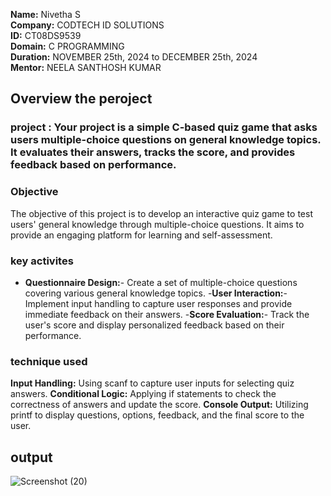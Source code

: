 **Name:** Nivetha S                                                                                                                                              
**Company:** CODTECH ID SOLUTIONS                                                                                                                                       
**ID:** CT08DS9539                                                                                                                                                     
**Domain:** C PROGRAMMING                                                                                                                                                   
**Duration:**  NOVEMBER 25th, 2024 to DECEMBER 25th, 2024                                                                                                                   
**Mentor:** NEELA SANTHOSH KUMAR                                                                                                                                             



## Overview the peroject

### project : Your project is a simple C-based quiz game that asks users multiple-choice questions on general knowledge topics. It evaluates their answers, tracks the score, and provides feedback based on performance.


### Objective 
The objective of this project is to develop an interactive quiz game to test users' general knowledge through multiple-choice questions. It aims to provide an engaging platform for learning and self-assessment.


### key activites 

- **Questionnaire Design:**- Create a set of multiple-choice questions covering various general knowledge topics.
-**User Interaction:**- Implement input handling to capture user responses and provide immediate feedback on their answers.
-**Score Evaluation:**- Track the user's score and display personalized feedback based on their performance.

### technique used 

**Input Handling:** Using scanf to capture user inputs for selecting quiz answers.
**Conditional Logic:** Applying if statements to check the correctness of answers and update the score.
**Console Output:** Utilizing printf to display questions, options, feedback, and the final score to the user.

## output 
![Screenshot (20)](https://github.com/user-attachments/assets/86dc8d2d-dc80-4c02-b50a-7708862afdf1)




